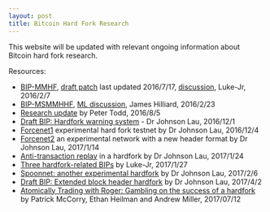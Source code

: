 ```yaml
---
layout: post
title: Bitcoin Hard Fork Research
---
```


This website will be updated with relevant ongoing information about Bitcoin hard fork research.

Resources: 

- [BIP-MMHF](https://github.com/luke-jr/bips/blob/bip-mmhf/bip-mmhf.mediawiki), [draft patch](https://github.com/luke-jr/bitcoin/compare/bc94b87%E2%80%A6luke-jr:hardfork2016) last updated 2016/7/17, [discussion](https://lists.linuxfoundation.org/pipermail/bitcoin-dev/2016-February/012377.html), Luke-Jr, 2016/2/7
- [BIP-MSMMHHF](https://github.com/jameshilliard/bips/blob/bip-msmmhhf/bip-msmmhhf.mediawiki), [ML discussion](https://lists.linuxfoundation.org/pipermail/bitcoin-dev/2016-February/012457.html), James Hilliard, 2016/2/23
- [Research update](https://petertodd.org/2016/hardforks-after-the-segwit-blocksize-increase) by Peter Todd, 2016/8/5
- [Draft BIP: Hardfork warning system](https://lists.linuxfoundation.org/pipermail/bitcoin-dev/2016-December/013332.html) - Dr Johnson Lau, 2016/12/1
- [Forcenet1](https://lists.linuxfoundation.org/pipermail/bitcoin-dev/2016-December/013338.html) experimental hard fork testnet by Dr Johnson Lau, 2016/12/4
- [Forcenet2](https://lists.linuxfoundation.org/pipermail/bitcoin-dev/2017-January/013472.html) an experimental network with a new header format by Dr Johnson Lau, 2017/1/14
- [Anti-transaction replay](https://lists.linuxfoundation.org/pipermail/bitcoin-dev/2017-January/013473.html) in a hardfork by Dr Johnson Lau, 2017/1/24
- [Three hardfork-related BIPs](https://lists.linuxfoundation.org/pipermail/bitcoin-dev/2017-January/013496.html) by Luke-Jr, 2017/1/27
- [Spoonnet: another experimental hardfork](https://lists.linuxfoundation.org/pipermail/bitcoin-dev/2017-February/013542.html) by Dr Johnson Lau, 2017/2/6
- [Draft BIP: Extended block header hardfork](https://lists.linuxfoundation.org/pipermail/bitcoin-dev/2017-April/013964.html) by Dr Johnson Lau, 2017/4/2
- [Atomically Trading with Roger: Gambling on the success of a hardfork](http://homepages.cs.ncl.ac.uk/patrick.mc-corry/atomically-trading-roger.pdf) by Patrick McCorry, Ethan Heilman and Andrew Miller, 2017/07/12
